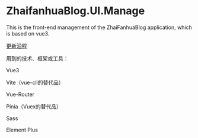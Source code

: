 # ZhaifanhuaBlog.UI.Manage
This is the front-end management of the ZhaiFanhuaBlog application, which is based on vue3.



[更新沿程](UpdateTimeline.md)



用到的技术、框架或工具：

Vue3

Vite（vue-cli的替代品）

Vue-Router

Pinia（Vuex的替代品）

Sass

Element Plus
